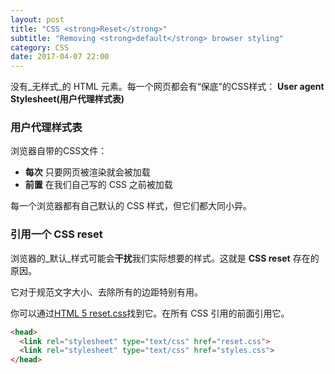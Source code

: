 ```yaml
---
layout: post
title: "CSS <strong>Reset</strong>"
subtitle: "Removing <strong>default</strong> browser styling"
category: CSS
date: 2017-04-07 22:00
---
```


没有_无样式_的 HTML 元素。每一个网页都会有“保底”的CSS样式： **User agent Stylesheet(用户代理样式表)**

### 用户代理样式表

浏览器自带的CSS文件：

* **每次** 只要网页被渲染就会被加载
* **前置** 在我们自己写的 CSS 之前被加载


每一个浏览器都有自己默认的 CSS 样式，但它们都大同小异。

### 引用一个 CSS reset

浏览器的_默认_样式可能会**干扰**我们实际想要的样式。这就是 **CSS reset** 存在的原因。

它对于规范文字大小、去除所有的边距特别有用。

你可以通过[HTML 5 reset.css](/css/reset.css)找到它。在所有 CSS 引用的前面引用它。

```html
<head>
  <link rel="stylesheet" type="text/css" href="reset.css">
  <link rel="stylesheet" type="text/css" href="styles.css">
</head>
```
